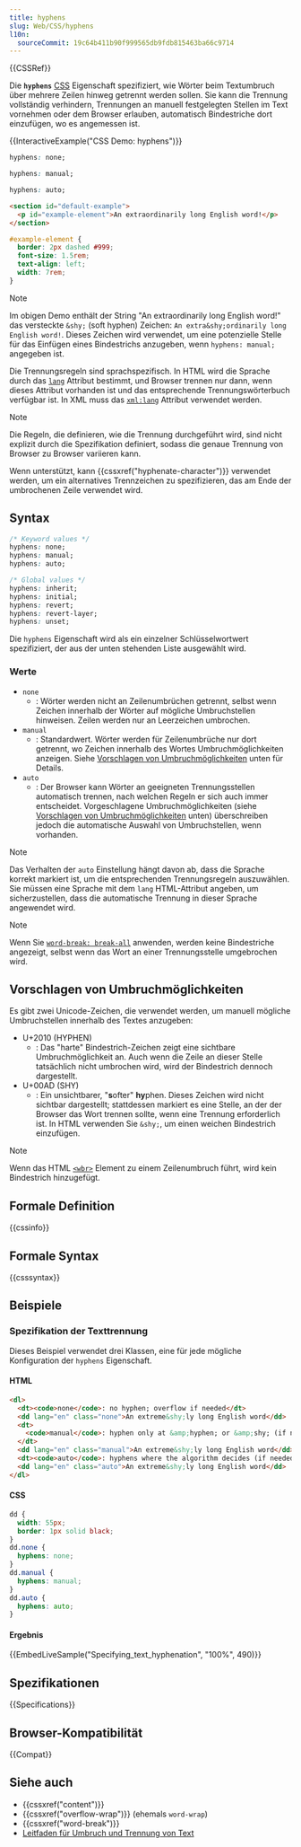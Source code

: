 ```yaml
---
title: hyphens
slug: Web/CSS/hyphens
l10n:
  sourceCommit: 19c64b411b90f999565db9fdb815463ba66c9714
---
```


{{CSSRef}}

Die **`hyphens`** [CSS](/de/docs/Web/CSS) Eigenschaft spezifiziert, wie Wörter beim Textumbruch über mehrere Zeilen hinweg getrennt werden sollen. Sie kann die Trennung vollständig verhindern, Trennungen an manuell festgelegten Stellen im Text vornehmen oder dem Browser erlauben, automatisch Bindestriche dort einzufügen, wo es angemessen ist.

{{InteractiveExample("CSS Demo: hyphens")}}

```css interactive-example-choice
hyphens: none;
```

```css interactive-example-choice
hyphens: manual;
```

```css interactive-example-choice
hyphens: auto;
```

```html interactive-example
<section id="default-example">
  <p id="example-element">An extra­ordinarily long English word!</p>
</section>
```

```css interactive-example
#example-element {
  border: 2px dashed #999;
  font-size: 1.5rem;
  text-align: left;
  width: 7rem;
}
```

> [!NOTE]
> Im obigen Demo enthält der String "An extraordinarily long English word!" das versteckte `&shy;` (soft hyphen) Zeichen: `An extra&shy;ordinarily long English word!`. Dieses Zeichen wird verwendet, um eine potenzielle Stelle für das Einfügen eines Bindestrichs anzugeben, wenn `hyphens: manual;` angegeben ist.

Die Trennungsregeln sind sprachspezifisch. In HTML wird die Sprache durch das [`lang`](/de/docs/Web/HTML/Global_attributes/lang) Attribut bestimmt, und Browser trennen nur dann, wenn dieses Attribut vorhanden ist und das entsprechende Trennungswörterbuch verfügbar ist. In XML muss das [`xml:lang`](/de/docs/Web/SVG/Reference/Attribute/xml:lang) Attribut verwendet werden.

> [!NOTE]
> Die Regeln, die definieren, wie die Trennung durchgeführt wird, sind nicht explizit durch die Spezifikation definiert, sodass die genaue Trennung von Browser zu Browser variieren kann.

Wenn unterstützt, kann {{cssxref("hyphenate-character")}} verwendet werden, um ein alternatives Trennzeichen zu spezifizieren, das am Ende der umbrochenen Zeile verwendet wird.

## Syntax

```css
/* Keyword values */
hyphens: none;
hyphens: manual;
hyphens: auto;

/* Global values */
hyphens: inherit;
hyphens: initial;
hyphens: revert;
hyphens: revert-layer;
hyphens: unset;
```

Die `hyphens` Eigenschaft wird als ein einzelner Schlüsselwortwert spezifiziert, der aus der unten stehenden Liste ausgewählt wird.

### Werte

- `none`
  - : Wörter werden nicht an Zeilenumbrüchen getrennt, selbst wenn Zeichen innerhalb der Wörter auf mögliche Umbruchstellen hinweisen. Zeilen werden nur an Leerzeichen umbrochen.
- `manual`
  - : Standardwert. Wörter werden für Zeilenumbrüche nur dort getrennt, wo Zeichen innerhalb des Wortes Umbruchmöglichkeiten anzeigen. Siehe [Vorschlagen von Umbruchmöglichkeiten](#vorschlagen_von_umbruchmöglichkeiten) unten für Details.
- `auto`
  - : Der Browser kann Wörter an geeigneten Trennungsstellen automatisch trennen, nach welchen Regeln er sich auch immer entscheidet. Vorgeschlagene Umbruchmöglichkeiten (siehe [Vorschlagen von Umbruchmöglichkeiten](#vorschlagen_von_umbruchmöglichkeiten) unten) überschreiben jedoch die automatische Auswahl von Umbruchstellen, wenn vorhanden.

> [!NOTE]
> Das Verhalten der `auto` Einstellung hängt davon ab, dass die Sprache korrekt markiert ist, um die entsprechenden Trennungsregeln auszuwählen. Sie müssen eine Sprache mit dem `lang` HTML-Attribut angeben, um sicherzustellen, dass die automatische Trennung in dieser Sprache angewendet wird.

> [!NOTE]
> Wenn Sie [`word-break: break-all`](/de/docs/Web/CSS/word-break#break-all) anwenden, werden keine Bindestriche angezeigt, selbst wenn das Wort an einer Trennungsstelle umgebrochen wird.

## Vorschlagen von Umbruchmöglichkeiten

Es gibt zwei Unicode-Zeichen, die verwendet werden, um manuell mögliche Umbruchstellen innerhalb des Textes anzugeben:

- U+2010 (HYPHEN)
  - : Das "harte" Bindestrich-Zeichen zeigt eine sichtbare Umbruchmöglichkeit an. Auch wenn die Zeile an dieser Stelle tatsächlich nicht umbrochen wird, wird der Bindestrich dennoch dargestellt.
- U+00AD (SHY)
  - : Ein unsichtbarer, "**s**ofter" **hy**phen. Dieses Zeichen wird nicht sichtbar dargestellt; stattdessen markiert es eine Stelle, an der der Browser das Wort trennen sollte, wenn eine Trennung erforderlich ist. In HTML verwenden Sie `&shy;`, um einen weichen Bindestrich einzufügen.

> [!NOTE]
> Wenn das HTML [`<wbr>`](/de/docs/Web/HTML/Element/wbr) Element zu einem Zeilenumbruch führt, wird kein Bindestrich hinzugefügt.

## Formale Definition

{{cssinfo}}

## Formale Syntax

{{csssyntax}}

## Beispiele

### Spezifikation der Texttrennung

Dieses Beispiel verwendet drei Klassen, eine für jede mögliche Konfiguration der `hyphens` Eigenschaft.

#### HTML

```html
<dl>
  <dt><code>none</code>: no hyphen; overflow if needed</dt>
  <dd lang="en" class="none">An extreme&shy;ly long English word</dd>
  <dt>
    <code>manual</code>: hyphen only at &amp;hyphen; or &amp;shy; (if needed)
  </dt>
  <dd lang="en" class="manual">An extreme&shy;ly long English word</dd>
  <dt><code>auto</code>: hyphens where the algorithm decides (if needed)</dt>
  <dd lang="en" class="auto">An extreme&shy;ly long English word</dd>
</dl>
```

#### CSS

```css
dd {
  width: 55px;
  border: 1px solid black;
}
dd.none {
  hyphens: none;
}
dd.manual {
  hyphens: manual;
}
dd.auto {
  hyphens: auto;
}
```

#### Ergebnis

{{EmbedLiveSample("Specifying_text_hyphenation", "100%", 490)}}

## Spezifikationen

{{Specifications}}

## Browser-Kompatibilität

{{Compat}}

## Siehe auch

- {{cssxref("content")}}
- {{cssxref("overflow-wrap")}} (ehemals `word-wrap`)
- {{cssxref("word-break")}}
- [Leitfaden für Umbruch und Trennung von Text](/de/docs/Web/CSS/CSS_text/Wrapping_breaking_text)

